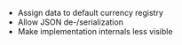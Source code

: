 - Assign data to default currency registry
- Allow JSON de-/serialization
- Make implementation internals less visible
